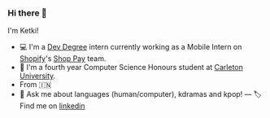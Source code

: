 ### Hi there 👋

I'm Ketki!

- 💻 I'm a [Dev Degree](https://devdegree.ca/) intern currently working as a Mobile Intern on [Shopify](https://www.shopify.ca/)'s [Shop Pay](https://shop.app/shop-pay) team.
- 🌱 I'm a fourth year Computer Science Honours student at [Carleton University](https://carleton.ca/).
- From 🇮🇳
- 📮 Ask me about languages (human/computer), kdramas and kpop!
— 🏷 Find me on [linkedin](https://ca.linkedin.com/in/ketki-panse)
<!--
**ksp2001/ksp2001** is a ✨ _special_ ✨ repository because its `README.md` (this file) appears on your GitHub profile.

Here are some ideas to get you started:

- 🔭 I’m currently working on ...
- 🌱 I’m currently learning ...
- 👯 I’m looking to collaborate on ...
- 🤔 I’m looking for help with ...
- 💬 Ask me about ...
- 📫 How to reach me: ...
- 😄 Pronouns: ...
- ⚡ Fun fact: ...
-->
